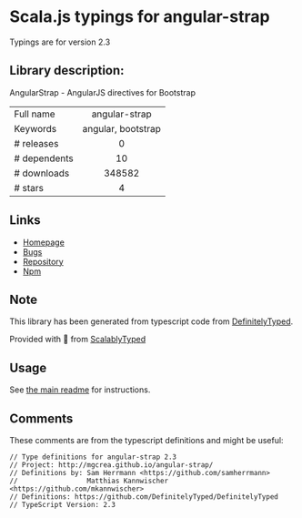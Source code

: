 
# Scala.js typings for angular-strap

Typings are for version 2.3

## Library description:
AngularStrap - AngularJS directives for Bootstrap

|                    |                 |
| ------------------ | :-------------: |
| Full name          | angular-strap |
| Keywords           | angular, bootstrap |
| # releases         | 0 |
| # dependents       | 10 |
| # downloads        | 348582 |
| # stars            | 4 |

## Links
- [Homepage](http://mgcrea.github.io/angular-strap)
- [Bugs](https://github.com/mgcrea/angular-strap/issues)
- [Repository](https://github.com/mgcrea/angular-strap)
- [Npm](https://www.npmjs.com/package/angular-strap)
    


## Note
This library has been generated from typescript code from [DefinitelyTyped](https://definitelytyped.org).

Provided with :purple_heart: from [ScalablyTyped](https://github.com/oyvindberg/ScalablyTyped)

## Usage
See [the main readme](../../readme.md) for instructions.

## Comments

These comments are from the typescript definitions and might be useful:
```
// Type definitions for angular-strap 2.3
// Project: http://mgcrea.github.io/angular-strap/
// Definitions by: Sam Herrmann <https://github.com/samherrmann>
//                 Matthias Kannwischer <https://github.com/mkannwischer>
// Definitions: https://github.com/DefinitelyTyped/DefinitelyTyped
// TypeScript Version: 2.3

```

